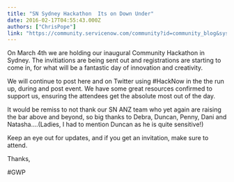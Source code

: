 ```yaml
---
title: "SN Sydney Hackathon  Its on Down Under"
date: 2016-02-17T04:55:43.000Z
authors: ["ChrisPope"]
link: "https://community.servicenow.com/community?id=community_blog&sys_id=24fda22ddbd0dbc01dcaf3231f961902"
---
```

<p>On March 4th we are holding our inaugural Community Hackathon in Sydney. The invitiations are being sent out and registrations are starting to come in, for what will be a fantastic day of innovation and creativity. </p><p></p><p>We will continue to post here and on Twitter using #HackNow in the the run up, during and post event. We have some great resources confirmed to support us, ensuring the attendees get the absolute most out of the day.</p><p></p><p>It would be remiss to not thank our SN ANZ team who yet again are raising the bar above and beyond, so big thanks to Debra, Duncan, Penny, Dani and Natasha....(Ladies, I had to mention Duncan as he is quite sensitive!)</p><p></p><p>Keep an eye out for updates, and if you get an invitation, make sure to attend.</p><p></p><p>Thanks,</p><p>#GWP</p>